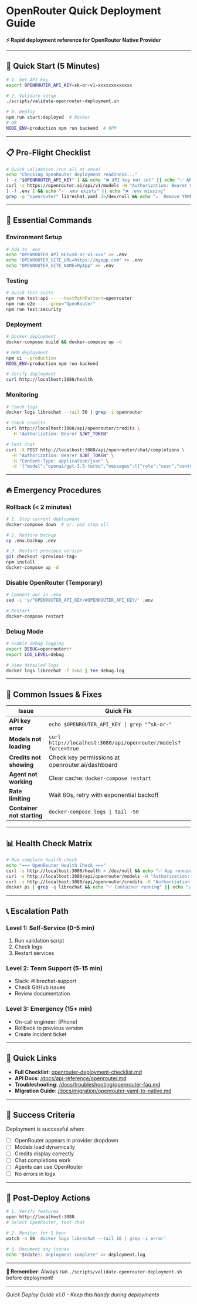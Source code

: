 # OpenRouter Quick Deployment Guide

**⚡ Rapid deployment reference for OpenRouter Native Provider**

---

## 🚀 Quick Start (5 Minutes)

```bash
# 1. Set API key
export OPENROUTER_API_KEY=sk-or-v1-xxxxxxxxxxxxx

# 2. Validate setup
./scripts/validate-openrouter-deployment.sh

# 3. Deploy
npm run start:deployed  # Docker
# OR
NODE_ENV=production npm run backend  # NPM
```

---

## 📋 Pre-Flight Checklist

```bash
# Quick validation (run all at once)
echo "Checking OpenRouter deployment readiness..."
[ -z "$OPENROUTER_API_KEY" ] && echo "❌ API key not set" || echo "✅ API key set"
curl -s https://openrouter.ai/api/v1/models -H "Authorization: Bearer $OPENROUTER_API_KEY" -o /dev/null && echo "✅ API key valid" || echo "❌ API key invalid"
[ -f .env ] && echo "✅ .env exists" || echo "❌ .env missing"
grep -q "openrouter" librechat.yaml 2>/dev/null && echo "⚠️  Remove YAML config" || echo "✅ No YAML conflict"
```

---

## 🔧 Essential Commands

### Environment Setup
```bash
# Add to .env
echo "OPENROUTER_API_KEY=sk-or-v1-xxx" >> .env
echo "OPENROUTER_SITE_URL=https://myapp.com" >> .env
echo "OPENROUTER_SITE_NAME=MyApp" >> .env
```

### Testing
```bash
# Quick test suite
npm run test:api -- --testPathPattern=openrouter
npm run e2e -- --grep="OpenRouter"
npm run test:security
```

### Deployment
```bash
# Docker deployment
docker-compose build && docker-compose up -d

# NPM deployment
npm ci --production
NODE_ENV=production npm run backend

# Verify deployment
curl http://localhost:3080/health
```

### Monitoring
```bash
# Check logs
docker logs librechat --tail 50 | grep -i openrouter

# Check credits
curl http://localhost:3080/api/openrouter/credits \
  -H "Authorization: Bearer $JWT_TOKEN"

# Test chat
curl -X POST http://localhost:3080/api/openrouter/chat/completions \
  -H "Authorization: Bearer $JWT_TOKEN" \
  -H "Content-Type: application/json" \
  -d '{"model":"openai/gpt-3.5-turbo","messages":[{"role":"user","content":"test"}]}'
```

---

## 🔥 Emergency Procedures

### Rollback (< 2 minutes)
```bash
# 1. Stop current deployment
docker-compose down  # or: pm2 stop all

# 2. Restore backup
cp .env.backup .env

# 3. Restart previous version
git checkout <previous-tag>
npm install
docker-compose up -d
```

### Disable OpenRouter (Temporary)
```bash
# Comment out in .env
sed -i 's/^OPENROUTER_API_KEY/#OPENROUTER_API_KEY/' .env

# Restart
docker-compose restart
```

### Debug Mode
```bash
# Enable debug logging
export DEBUG=openrouter:*
export LOG_LEVEL=debug

# View detailed logs
docker logs librechat -f 2>&1 | tee debug.log
```

---

## 🐛 Common Issues & Fixes

| Issue | Quick Fix |
|-------|-----------|
| **API key error** | `echo $OPENROUTER_API_KEY \| grep "^sk-or-"` |
| **Models not loading** | `curl http://localhost:3080/api/openrouter/models?force=true` |
| **Credits not showing** | Check key permissions at openrouter.ai/dashboard |
| **Agent not working** | Clear cache: `docker-compose restart` |
| **Rate limiting** | Wait 60s, retry with exponential backoff |
| **Container not starting** | `docker-compose logs \| tail -50` |

---

## 📊 Health Check Matrix

```bash
# Run complete health check
echo "=== OpenRouter Health Check ==="
curl -s http://localhost:3080/health > /dev/null && echo "✅ App running" || echo "❌ App down"
curl -s http://localhost:3080/api/openrouter/models -H "Authorization: Bearer $JWT" > /dev/null && echo "✅ Models API" || echo "❌ Models API"
curl -s http://localhost:3080/api/openrouter/credits -H "Authorization: Bearer $JWT" > /dev/null && echo "✅ Credits API" || echo "❌ Credits API"
docker ps | grep -q librechat && echo "✅ Container running" || echo "⚠️  Container not running"
```

---

## 📞 Escalation Path

### Level 1: Self-Service (0-5 min)
1. Run validation script
2. Check logs
3. Restart services

### Level 2: Team Support (5-15 min)
- Slack: #librechat-support
- Check GitHub issues
- Review documentation

### Level 3: Emergency (15+ min)
- On-call engineer: [Phone]
- Rollback to previous version
- Create incident ticket

---

## 🔗 Quick Links

- **Full Checklist**: [openrouter-deployment-checklist.md](./openrouter-deployment-checklist.md)
- **API Docs**: [/docs/api-reference/openrouter.md](../api-reference/openrouter.md)
- **Troubleshooting**: [/docs/troubleshooting/openrouter-faq.md](../troubleshooting/openrouter-faq.md)
- **Migration Guide**: [/docs/migration/openrouter-yaml-to-native.md](../migration/openrouter-yaml-to-native.md)

---

## 🎯 Success Criteria

Deployment is successful when:
- [ ] OpenRouter appears in provider dropdown
- [ ] Models load dynamically
- [ ] Credits display correctly
- [ ] Chat completions work
- [ ] Agents can use OpenRouter
- [ ] No errors in logs

---

## 📝 Post-Deploy Actions

```bash
# 1. Verify features
open http://localhost:3080
# Select OpenRouter, test chat

# 2. Monitor for 1 hour
watch -n 60 'docker logs librechat --tail 10 | grep -i error'

# 3. Document any issues
echo "$(date): Deployment complete" >> deployment.log
```

---

**🚨 Remember**: Always run `./scripts/validate-openrouter-deployment.sh` before deployment!

---

*Quick Deploy Guide v1.0 - Keep this handy during deployments*